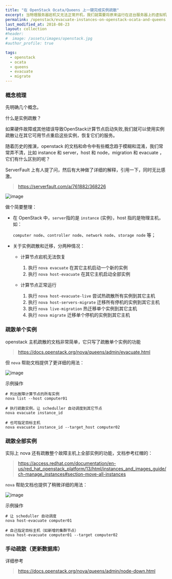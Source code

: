 ```yaml
---
title: "在 OpenStack Ocata/Queens 上一键完成实例疏散"
excerpt: 当物理服务器宕机又无法正常开机，我们就需要将原来运行在这台服务器上的虚拟机，快速迁移到其它正常的物理服务器上，迅速恢复服务，实现服务的高可用。
permalink: /openstack/evacuate-instances-on-openstack-ocata-and-queens
last_modified_at: 2018-08-23
layout: collection
#header:
#  image: /assets/images/openstack.jpg
#author_profile: true

tags:
  - openstack
  - ocata
  - queens
  - evacuate
  - migrate
---
```


### 概念梳理

先明确几个概念。

什么是实例疏散？

如果硬件故障或其他错误导致OpenStack计算节点启动失败,我们就可以使用实例疏散让在其它可用节点重启这些实例，恢复它们的服务。

随着历史的推演，openstack 的文档和命令中有些概念趋于模糊和混淆，我们常常弄不清，比如 instance 和 server，host 和 node，migration 和 evacuate ，它们有什么区别的呢？

ServerFault 上有人提了问，然后有大神做了详细的解释，引用一下，同时无比感激。

> https://serverfault.com/a/761882/368226

![image](https://ws1.sinaimg.cn/large/6ee6fa3egy1fujm5iikssj20my0lzwij.jpg)


做个简要整理：

- 在 OpenStack 中，`server`指的是 `instance` (实例)，host 指的是物理主机，如：  

  `computer node`、`controller node`、`network node`、`storage node` 等；

- 关于实例疏散和迁移，分两种情况：

  - 计算节点宕机无法恢复

    1. 执行 `nova evacuate` 在其它主机启动一个新的实例
    2. 执行 `nova host-evacuate` 在其它主机启动全部实例

  - 计算节点正常运行  
    1. 执行 `nova host-evacuate-live` 尝试热疏散所有实例到其它主机
    2. 执行 `nova host-servers-migrate` 迁移所有停机的实例到其它主机
    3. 执行 `nova live-migration` 热迁移单个实例到其它主机
    4. 执行 `nova migrate` 迁移单个停机的实例到其它主机



### 疏散单个实例

openstack 主机疏散的文档非常简单，它只写了疏散单个实例的功能

> https://docs.openstack.org/nova/queens/admin/evacuate.html

但 `nova` 帮助文档提供了更详细的用法：

![image](https://wx1.sinaimg.cn/mw690/6ee6fa3egy1fujnp7zs00j20ne0cq757.jpg)

示例操作
```
# 列出故障计算节点的所有实例
nova list --host computer01

# 执行疏散实例，让 scheduller 自动调度到其它节点
nova evacuate instance_id

# 也可指定目标主机
nova evacuate instance_id --target_host computer02
```




### 疏散全部实例

实际上 nova 还有疏散整个故障主机上全部实例的功能，文档参考红帽的：

> https://access.redhat.com/documentation/en-us/red_hat_openstack_platform/13/html/instances_and_images_guide/ch-manage_instances#section-move-all-instances

`nova` 帮助文档也提供了稍微详细的用法：

![image](https://ws4.sinaimg.cn/mw690/6ee6fa3egy1fujnpkgta3j20pl0enjse.jpg)

示例操作
```
# 让 scheduller 自动调度
nova host-evacuate computer01

# 自己指定目标主机（如新增的集群节点）
nova host-evacuate computer01 --target computer02
```

### 手动疏散（更新数据库）

详细参考

> https://docs.openstack.org/nova/queens/admin/node-down.html
